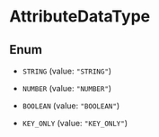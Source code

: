 

# AttributeDataType

## Enum


* `STRING` (value: `"STRING"`)

* `NUMBER` (value: `"NUMBER"`)

* `BOOLEAN` (value: `"BOOLEAN"`)

* `KEY_ONLY` (value: `"KEY_ONLY"`)



